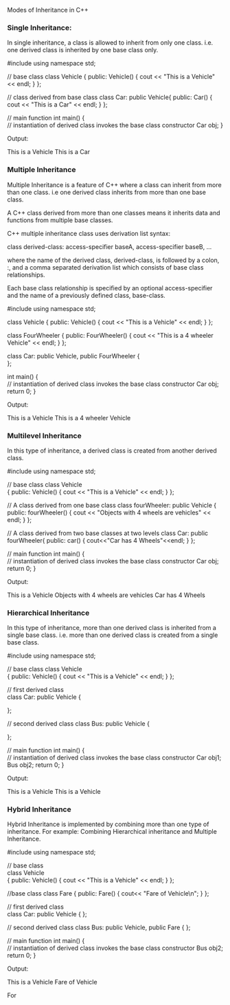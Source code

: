 Modes of Inheritance in C++


### Single Inheritance:

In single inheritance, a class is allowed to inherit from only one class. i.e. one derived class is inherited by one base class only.

  #include <iostream>
  using namespace std;

  // base class
  class Vehicle {
    public:
      Vehicle() { cout << "This is a Vehicle" << endl; }
  };

  // class derived from base class
  class Car: public Vehicle{
    public:
      Car() { cout << "This is a Car" << endl; }
  };

  // main function
  int main()
  {    
      // instantiation of derived class invokes the base class constructor
      Car obj;
  }

Output:

  This is a Vehicle
  This is a Car



### Multiple Inheritance

Multiple Inheritance is a feature of C++ where a class can inherit from more than one class. i.e one derived class inherits from more than one base class.

A C++ class derived from more than one classes means it inherits data and functions from multiple base classes.

C++ multiple inheritance class uses derivation list syntax:

  class derived-class: access-specifier baseA, access-specifier baseB, ...

where the name of the derived class, derived-class, is followed by a colon, :, and a comma separated derivation list which consists of base class relationships.

Each base class relationship is specified by an optional access-specifier and the name of a previously defined class, base-class.

  #include <iostream>
  using namespace std;

  class Vehicle {
  public:
    Vehicle() { cout << "This is a Vehicle" << endl; }
  };

  class FourWheeler {
  public:
    FourWheeler() { cout << "This is a 4 wheeler Vehicle" << endl; }
  };


  class Car: public Vehicle, public FourWheeler {   
  };

  int main()
  {    
    // instantiation of derived class invokes the base class constructor
    Car obj;
    return 0;
  }

Output:

  This is a Vehicle
  This is a 4 wheeler Vehicle



### Multilevel Inheritance

In this type of inheritance, a derived class is created from another derived class.

  #include <iostream>
  using namespace std;

  // base class
  class Vehicle  
  {
  public:
    Vehicle() { cout << "This is a Vehicle" << endl; }
  };

  // A class derived from one base class
  class fourWheeler: public Vehicle
  {  
    public:
      fourWheeler() { cout << "Objects with 4 wheels are vehicles" << endl; }
  };

  // A class derived from two base classes at two levels
  class Car: public fourWheeler{
   public:
     car()
     {
       cout<<"Car has 4 Wheels"<<endl;
     }
  };

  // main function
  int main()
  {    
    // instantiation of derived class invokes the base class constructor
    Car obj;
    return 0;
  }

Output:

  This is a Vehicle
  Objects with 4 wheels are vehicles
  Car has 4 Wheels



### Hierarchical Inheritance

In this type of inheritance, more than one derived class is inherited from a single base class. i.e. more than one derived class is created from a single base class.

  #include <iostream>
  using namespace std;

  // base class
  class Vehicle  
  {
  public:
    Vehicle() { cout << "This is a Vehicle" << endl; }
  };


  // first derived class  
  class Car: public Vehicle
  {

  };

  // second derived class
  class Bus: public Vehicle
  {

  };

  // main function
  int main()
  {    
    // instantiation of derived class invokes the base class constructor
    Car obj1;
    Bus obj2;
    return 0;
  }

Output:

This is a Vehicle
This is a Vehicle




### Hybrid Inheritance

Hybrid Inheritance is implemented by combining more than one type of inheritance. For example: Combining Hierarchical inheritance and Multiple Inheritance.

  #include <iostream>
  using namespace std;

  // base class  
  class Vehicle  
  {
    public:
      Vehicle() { cout << "This is a Vehicle" << endl; }
  };

  //base class
  class Fare
  {
    public:
      Fare() { cout<< "Fare of Vehicle\n"; }
  };

  // first derived class  
  class Car: public Vehicle
  {
  };

  // second derived class
  class Bus: public Vehicle, public Fare
  {
  };

  // main function
  int main()
  {    
    // instantiation of derived class invokes the base class constructor
    Bus obj2;
    return 0;
  }

Output:

This is a Vehicle
Fare of Vehicle


For
